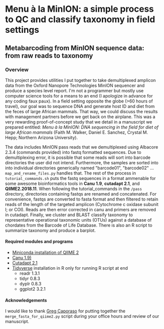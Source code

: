 # Menu à la MinION: a simple process to QC and classify taxonomy in field settings

## Metabarcoding from MinION sequence data: from raw reads to taxonomy

### Overview

This project provides utilities I put together to take demultiplexed amplicon data from the Oxford Nanopore Technologies MinION sequencer and produce a species level report. I'm not a programmer but mostly use computer science tools for a means to an end (I apologize in advance for any coding faux paux). In a field setting opposite the globe (>60 hours of travel), our goal was to sequence DNA and generate host ID and diet from the feces of large African mammals. That way, we could discuss the results with management partners before we get back on the airplane. This was a very rewarding proof-of-concept study that we detail in a manuscript we prepared entitled: *Menu à la MinION: DNA sequencing in the field for diet of large African mammals* (Faith M. Walker, Daniel E. Sanchez, Crystal M. Hepp; Northern Arizona University).

The data includes MinION pass reads that we demultiplexed using Albacore 2.3.4 (commands provided) into fastq formatted sequences. Due to demultiplexing error, it is possible that some reads will sort into barcode directories the user did not intend. Furthermore, the samples are sorted into into individual directories generically named "barcode01", "barcode02" ... `map_and_rename_files.py` handles that. The rest of the process in `tutorial_commands.sh` puts the fastq sequences in a format ammenable for some awesome bioinformatics tools in **Canu 1.9**, **cutadapt 2.1**, and **QIIME2.2018.11**. When following the tutorial_commands in the `/pass` directory, directories containing fastqs are renamed and concatenated. For convenience, fastqs are converted to fasta format and then filtered to retain reads of the length of the targeted amplicon (Cytochrome c oxidase subunit I; or COI). Reads are then error corrected in canu and primers are removed in cutadapt. Finally, we cluster and BLAST classify taxonomy to representative operational taxonomic units (OTUs) against a database of chordates from the Barcode of Life Database. There is also an R script to summarize taxonomy and produce a barplot.

#### Required modules and programs

* [Miniconda installation of QIIME 2](https://docs.qiime2.org/2019.10/install/native/)
* [Canu 1.9)](https://canu.readthedocs.io/en/latest/)
* [Cutadapt 2.1](https://cutadapt.readthedocs.io/en/stable/)
* [Tidyverse](https://www.tidyverse.org/) installation in R only for running R script at end
  * readr 1.3.1
  * tidyr 0.8.3
  * dyplr 0.8.3
  * ggplot2 3.2.1

#### Acknowledgements

I would like to thank [Greg Caporaso](https://github.com/gregcaporaso) for putting together the `merge_fasta_for_qiime2.py` script during your office hours and review of our manuscript.
